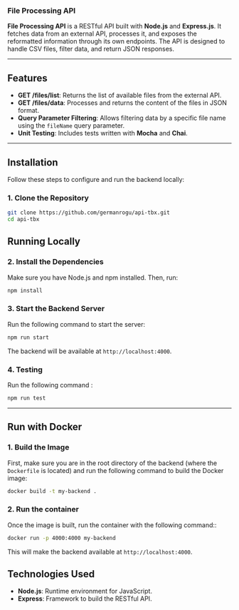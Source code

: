### File Processing API

**File Processing API** is a RESTful API built with **Node.js** and **Express.js**. It fetches data from an external API, processes it, and exposes the reformatted information through its own endpoints. The API is designed to handle CSV files, filter data, and return JSON responses.

---

## Features

- **GET /files/list**: Returns the list of available files from the external API.
- **GET /files/data**: Processes and returns the content of the files in JSON format.
- **Query Parameter Filtering**: Allows filtering data by a specific file name using the `fileName` query parameter.
- **Unit Testing**: Includes tests written with **Mocha** and **Chai**.

---

## Installation

Follow these steps to configure and run the backend locally:

### 1. **Clone the Repository**

```bash
git clone https://github.com/germanrogu/api-tbx.git
cd api-tbx
```

## **Running Locally**

### 2. **Install the Dependencies**

Make sure you have Node.js and npm installed. Then, run:

```bash
npm install
```

### 3. **Start the Backend Server**

Run the following command to start the server:

```bash
npm run start
```

The backend will be available at `http://localhost:4000`.

### 4. **Testing**

Run the following command :

```bash
npm run test
```

---

## **Run with Docker**

### **1. Build the Image**

First, make sure you are in the root directory of the backend (where the `Dockerfile` is located) and run the following command to build the Docker image:

```bash
docker build -t my-backend .
```

### **2. Run the container**

Once the image is built, run the container with the following command::

```bash
docker run -p 4000:4000 my-backend
```

This will make the backend available at `http://localhost:4000`.

## Technologies Used

- **Node.js**: Runtime environment for JavaScript.
- **Express**: Framework to build the RESTful API.

```

```
